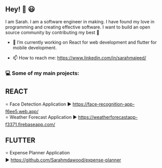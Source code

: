 ## Hey! :raising_hand: :smiley:

I am Sarah. I am a software engineer in making. I have found my love in programming and creating effective software.
I want to build an open source community by contributing my best :raised_hands: 


- 🔭 I’m currently working on React for web development and flutter for mobile development.

- 📫 How to reach me: https://www.linkedin.com/in/sarahmajeed/

### :computer: Some of my main projects:
  ## REACT     
  :star: Face Detection Application
    :arrow_forward: https://face-recognition-app-f6ee5.web.app/  
  :star: Weather Forecast Application 
    :arrow_forward: https://weatherforecastapp-f3371.firebaseapp.com/
  ## FLUTTER 
  :star: Expense Planner Application   
    :arrow_forward: https://github.com/Sarahmdawood/expense-planner

